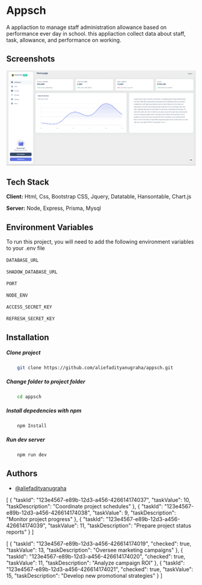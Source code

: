 
# Appsch

A appliaction to manage staff administration allowance based on performance ever day in school. this appliaction collect data about staff, task, allowance, and performance on working.




## Screenshots

![demo application](https://github.com/aliefadityanugraha/appsch/blob/dev/demo.png)


## Tech Stack

**Client:** Html, Css, Bootstrap CSS, Jquery, Datatable, Hansontable, Chart.js

**Server:** Node, Express, Prisma, Mysql


## Environment Variables

To run this project, you will need to add the following environment variables to your .env file

`DATABASE_URL`

`SHADOW_DATABASE_URL`

`PORT`

`NODE_ENV`

`ACCESS_SECRET_KEY`

`REFRESH_SECRET_KEY`

## Installation

##### Clone project
```bash
    git clone https://github.com/aliefadityanugraha/appsch.git
```
##### Change folder to project folder
```bash
    cd appsch
```
##### Install depedencies with npm
```bash
    npm Install
```
##### Run dev server
```bash
    npm run dev
```
## Authors

- [@aliefadityanugraha](https://www.github.com/aliefadityanugraha)


[
    {
        "taskId": "123e4567-e89b-12d3-a456-426614174037",
        "taskValue": 10,
        "taskDescription": "Coordinate project schedules"
    },
    {
        "taskId": "123e4567-e89b-12d3-a456-426614174038",
        "taskValue": 9,
        "taskDescription": "Monitor project progress"
    },
    {
        "taskId": "123e4567-e89b-12d3-a456-426614174039",
        "taskValue": 11,
        "taskDescription": "Prepare project status reports"
    }
]

[
    {
        "taskId": "123e4567-e89b-12d3-a456-426614174019",
        "checked": true,
        "taskValue": 13,
        "taskDescription": "Oversee marketing campaigns"
    },
    {
        "taskId": "123e4567-e89b-12d3-a456-426614174020",
        "checked": true,
        "taskValue": 11,
        "taskDescription": "Analyze campaign ROI"
    },
    {
        "taskId": "123e4567-e89b-12d3-a456-426614174021",
        "checked": true,
        "taskValue": 15,
        "taskDescription": "Develop new promotional strategies"
    }
]